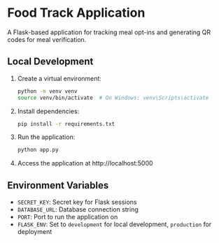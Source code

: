 # Food Track Application

A Flask-based application for tracking meal opt-ins and generating QR codes for meal verification.

## Local Development

1. Create a virtual environment:
   ```bash
   python -m venv venv
   source venv/bin/activate  # On Windows: venv\Scripts\activate
   ```

2. Install dependencies:
   ```bash
   pip install -r requirements.txt
   ```

3. Run the application:
   ```bash
   python app.py
   ```

4. Access the application at http://localhost:5000

## Environment Variables

- `SECRET_KEY`: Secret key for Flask sessions
- `DATABASE_URL`: Database connection string 
- `PORT`: Port to run the application on 
- `FLASK_ENV`: Set to `development` for local development, `production` for deployment
